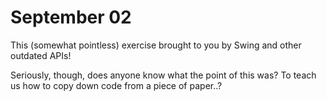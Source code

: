 September 02
============

This (somewhat pointless) exercise brought to you by Swing and other
outdated APIs!

Seriously, though, does anyone know what the point of this was? To
teach us how to copy down code from a piece of paper..?